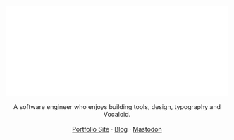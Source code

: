 <picture>
  <source media="(prefers-color-scheme: dark)" srcset="https://github.com/blueset/blueset/raw/3ce7e89a8c855d216fb2999677411439711afdf2/EanaHandwritingAnimatedDark.svg">
  <img alt="Eana Hufwe" src="https://github.com/blueset/blueset/raw/b322cb383b852d7e6609681a8f4bff64932cd96e/EanaHandwritingAnimatedLight.svg">
</picture>

<p align="center">
A software engineer who enjoys building tools, design, typography and Vocaloid.<br>
<br>
<a href="https://1a23.com">Portfolio Site</a>
 · <a href="https://blog.1a23.com">Blog</a>
 · <a href="https://s.1a23.studio/@eana">Mastodon</a>
<br>
<br>
<br>
<br>
</p>
